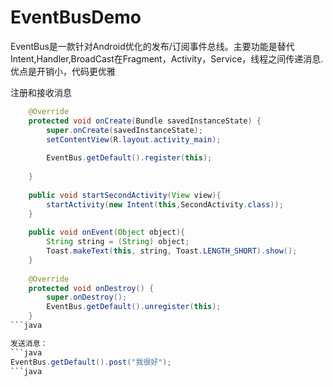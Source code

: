 # EventBusDemo
EventBus是一款针对Android优化的发布/订阅事件总线。主要功能是替代Intent,Handler,BroadCast在Fragment，Activity，Service，线程之间传递消息.优点是开销小，代码更优雅

注册和接收消息
```java
	@Override
	protected void onCreate(Bundle savedInstanceState) {
		super.onCreate(savedInstanceState);
		setContentView(R.layout.activity_main);
		
		EventBus.getDefault().register(this);
		
	}
	
	public void startSecondActivity(View view){
		startActivity(new Intent(this,SecondActivity.class));
	}
	
	public void onEvent(Object object){
		String string = (String) object;
		Toast.makeText(this, string, Toast.LENGTH_SHORT).show();
	}
	
	@Override
	protected void onDestroy() {
		super.onDestroy();
		EventBus.getDefault().unregister(this);
	}
```java

发送消息：
```java
EventBus.getDefault().post("我很好");
```java
